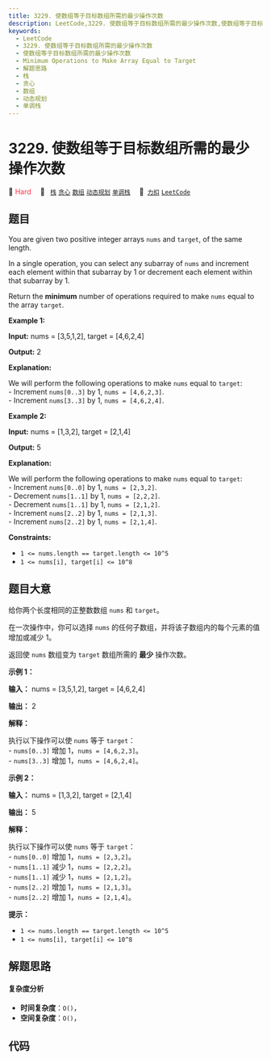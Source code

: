 ```yaml
---
title: 3229. 使数组等于目标数组所需的最少操作次数
description: LeetCode,3229. 使数组等于目标数组所需的最少操作次数,使数组等于目标数组所需的最少操作次数,Minimum Operations to Make Array Equal to Target,解题思路,栈,贪心,数组,动态规划,单调栈
keywords:
  - LeetCode
  - 3229. 使数组等于目标数组所需的最少操作次数
  - 使数组等于目标数组所需的最少操作次数
  - Minimum Operations to Make Array Equal to Target
  - 解题思路
  - 栈
  - 贪心
  - 数组
  - 动态规划
  - 单调栈
---
```


# 3229. 使数组等于目标数组所需的最少操作次数

🔴 <font color=#ff334b>Hard</font>&emsp; 🔖&ensp; [`栈`](/tag/stack.md) [`贪心`](/tag/greedy.md) [`数组`](/tag/array.md) [`动态规划`](/tag/dynamic-programming.md) [`单调栈`](/tag/monotonic-stack.md)&emsp; 🔗&ensp;[`力扣`](https://leetcode.cn/problems/minimum-operations-to-make-array-equal-to-target) [`LeetCode`](https://leetcode.com/problems/minimum-operations-to-make-array-equal-to-target)

## 题目

You are given two positive integer arrays `nums` and `target`, of the same
length.

In a single operation, you can select any subarray of `nums` and increment
each element within that subarray by 1 or decrement each element within that
subarray by 1.

Return the **minimum** number of operations required to make `nums` equal to
the array `target`.



**Example 1:**

**Input:** nums = [3,5,1,2], target = [4,6,2,4]

**Output:** 2

**Explanation:**

We will perform the following operations to make `nums` equal to `target`:  
\- Increment `nums[0..3]` by 1, `nums = [4,6,2,3]`.  
\- Increment `nums[3..3]` by 1, `nums = [4,6,2,4]`.

**Example 2:**

**Input:** nums = [1,3,2], target = [2,1,4]

**Output:** 5

**Explanation:**

We will perform the following operations to make `nums` equal to `target`:  
\- Increment `nums[0..0]` by 1, `nums = [2,3,2]`.  
\- Decrement `nums[1..1]` by 1, `nums = [2,2,2]`.  
\- Decrement `nums[1..1]` by 1, `nums = [2,1,2]`.  
\- Increment `nums[2..2]` by 1, `nums = [2,1,3]`.  
\- Increment `nums[2..2]` by 1, `nums = [2,1,4]`.



**Constraints:**

  * `1 <= nums.length == target.length <= 10^5`
  * `1 <= nums[i], target[i] <= 10^8`


## 题目大意

给你两个长度相同的正整数数组 `nums` 和 `target`。

在一次操作中，你可以选择 `nums` 的任何子数组，并将该子数组内的每个元素的值增加或减少 1。

返回使 `nums` 数组变为 `target` 数组所需的 **最少** 操作次数。



**示例 1：**

**输入：** nums = [3,5,1,2], target = [4,6,2,4]

**输出：** 2

**解释：**

执行以下操作可以使 `nums` 等于 `target`：  
\- `nums[0..3]` 增加 1，`nums = [4,6,2,3]`。  
\- `nums[3..3]` 增加 1，`nums = [4,6,2,4]`。

**示例 2：**

**输入：** nums = [1,3,2], target = [2,1,4]

**输出：** 5

**解释：**

执行以下操作可以使 `nums` 等于 `target`：  
\- `nums[0..0]` 增加 1，`nums = [2,3,2]`。  
\- `nums[1..1]` 减少 1，`nums = [2,2,2]`。  
\- `nums[1..1]` 减少 1，`nums = [2,1,2]`。  
\- `nums[2..2]` 增加 1，`nums = [2,1,3]`。  
\- `nums[2..2]` 增加 1，`nums = [2,1,4]`。



**提示：**

  * `1 <= nums.length == target.length <= 10^5`
  * `1 <= nums[i], target[i] <= 10^8`


## 解题思路

#### 复杂度分析

- **时间复杂度**：`O()`，
- **空间复杂度**：`O()`，

## 代码

```javascript

```